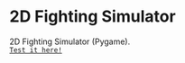 # 2D Fighting Simulator
2D Fighting Simulator (Pygame).  
[``` Test it here! ```](https://replit.com/@EinGuterWaran/2D-Fighting-Simulator)
